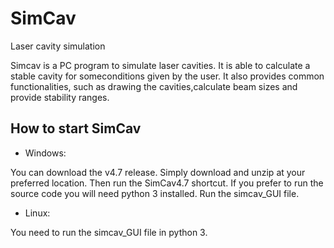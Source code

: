 # SimCav
Laser cavity simulation


Simcav is a PC program to simulate laser cavities. It is able to calculate a stable cavity for someconditions given by the user. It also provides common functionalities, such as drawing the cavities,calculate beam sizes and provide stability ranges.


## How to start SimCav

* Windows:

You can download the v4.7 release. Simply download and unzip at your preferred location. Then run the SimCav4.7 shortcut. 
If you prefer to run the source code you will need python 3 installed. Run the simcav_GUI file.

* Linux:

You need to run the simcav_GUI file in python 3.
